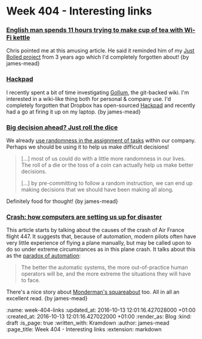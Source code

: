 Week 404 - Interesting links
============================

### [English man spends 11 hours trying to make cup of tea with Wi-Fi kettle](https://www.theguardian.com/technology/2016/oct/12/english-man-spends-11-hours-trying-to-make-cup-of-tea-with-wi-fi-kettle)

Chris pointed me at this amusing article. He said it reminded him of my [Just Boiled project][] from 3 years ago which I'd completely forgotten about! {by james-mead}

[Just Boiled project]: /week-216#just-boiled

### [Hackpad](https://github.com/dropbox/hackpad)

I recently spent a bit of time investigating [Gollum][], the git-backed wiki. I'm interested in a wiki-like thing both for personal & company use. I'd completely forgotten that Dropbox has open-sourced [Hackpad][] and recently had a go at firing it up on my laptop. {by james-mead}

[Gollum]: https://github.com/gollum/gollum
[Hackpad]: https://hackpad.com/

### [Big decision ahead? Just roll the dice](http://timharford.com/2016/10/big-decision-ahead-just-roll-the-dice/)

We already [use randomness in the assignment of tasks][Harmonia] within our company. Perhaps we should be using it to help us make difficult decisions!

> [...] most of us could do with a little more randomness in our lives. The roll of a die or the toss of a coin can actually help us make better decisions.
>
> [...] by pre-committing to follow a random instruction, we can end up making decisions that we should have been making all along.

Definitely food for thought! {by james-mead}

[Harmonia]: harmonia.io

### [Crash: how computers are setting us up for disaster](https://www.theguardian.com/technology/2016/oct/11/crash-how-computers-are-setting-us-up-disaster)

This article starts by talking about the causes of the crash of Air France flight 447. It suggests that, because of automation, modern pilots often have very little experience of flying a plane manually, but may be called upon to do so under extreme circumstances as in this plane crash. It talks about this as the [paradox of automation][]:

> The better the automatic systems, the more out-of-practice human operators will be, and the more extreme the situations they will have to face.

There's a nice story about [Monderman's squareabout][] too. All in all an excellent read. {by james-mead}

[paradox of automation]: https://en.wikipedia.org/wiki/Automation#Paradox_of_Automation
[Monderman's squareabout]: https://thinkbicyclingblog.wordpress.com/2013/06/13/hans-mondermans-people-friendly-dutch-squareabout/

:name: week-404-links
:updated_at: 2016-10-13 12:01:16.427028000 +01:00
:created_at: 2016-10-13 12:01:16.427022000 +01:00
:render_as: Blog
:kind: draft
:is_page: true
:written_with: Kramdown
:author: james-mead
:page_title: Week 404 - Interesting links
:extension: markdown
